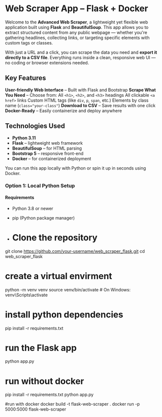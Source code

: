 # Web Scraper App – Flask + Docker

Welcome to the **Advanced Web Scraper**, a lightweight yet flexible web application built using **Flask** and **BeautifulSoup**. This app allows you to extract structured content from any public webpage — whether you're gathering headlines, collecting links, or targeting specific elements with custom tags or classes.

With just a URL and a click, you can scrape the data you need and **export it directly to a CSV file**. Everything runs inside a clean, responsive web UI — no coding or browser extensions needed.



## Key Features

**User-friendly Web Interface** – Built with Flask and Bootstrap
**Scrape What You Need** – Choose from:
   All `<h1>`, `<h2>`, and `<h3>` headings
   All clickable `<a href>` links
   Custom HTML tags (like `div`, `p`, `span`, etc.)
   Elements by class name (`class="your-class"`)
   **Download to CSV** – Save results with one click
   **Docker-Ready** – Easily containerize and deploy anywhere


## Technologies Used

- **Python 3.11**
- **Flask** – lightweight web framework
- **BeautifulSoup** – for HTML parsing
- **Bootstrap 5** – responsive front-end
- **Docker** – for containerized deployment



You can run this app locally with Python or spin it up in seconds using Docker.

###  Option 1: Local Python Setup

####  Requirements
- Python 3.8 or newer
- pip (Python package manager)
  
- # Clone the repository
git clone https://github.com/your-username/web_scraper_flask.git
cd web_scraper_flask

# create a virtual envirment
python -m venv venv
source venv/bin/activate  # On Windows: venv\Scripts\activate

# install python dependencies
pip install -r requirements.txt

# run the Flask app
python app.py

# run without docker
pip install -r requirements.txt
python app.py

#run with docker
docker build -t flask-web-scraper .
docker run -p 5000:5000 flask-web-scraper


